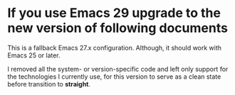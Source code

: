 # If you use Emacs 29 upgrade to the new version of following documents

This is a fallback Emacs 27.x configuration. Although, it should work with
Emacs 25 or later.

I removed all the system- or version-specific code and left only support for the
technologies I currently use, for this version to serve as a clean state before
transition to **straight**.
